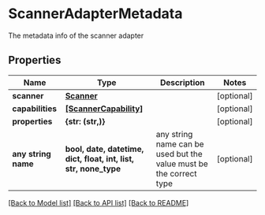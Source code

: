 # ScannerAdapterMetadata

The metadata info of the scanner adapter

## Properties
Name | Type | Description | Notes
------------ | ------------- | ------------- | -------------
**scanner** | [**Scanner**](Scanner.md) |  | [optional] 
**capabilities** | [**[ScannerCapability]**](ScannerCapability.md) |  | [optional] 
**properties** | **{str: (str,)}** |  | [optional] 
**any string name** | **bool, date, datetime, dict, float, int, list, str, none_type** | any string name can be used but the value must be the correct type | [optional]

[[Back to Model list]](../README.md#documentation-for-models) [[Back to API list]](../README.md#documentation-for-api-endpoints) [[Back to README]](../README.md)



